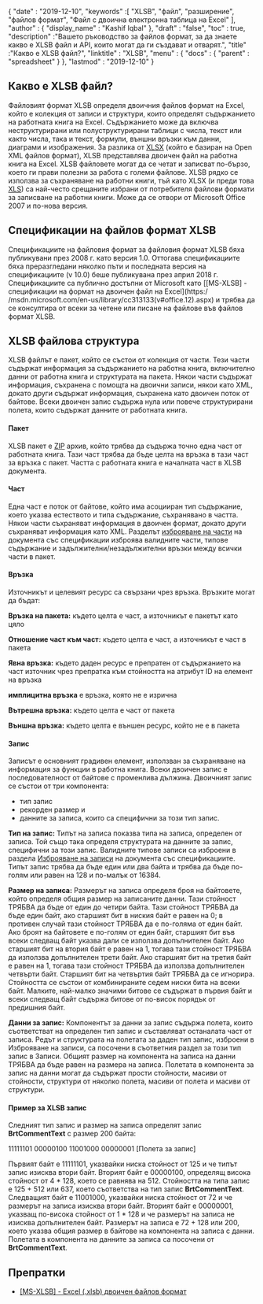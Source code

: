 {
  "date" : "2019-12-10",
  "keywords" :[ "XLSB", "файл", "разширение", "файлов формат", "Файл с двоична електронна таблица на Excel" ],
  "author" : {
    "display_name" : "Kashif Iqbal"
},
  "draft" : "false",
  "toc" : true,
  "description" :"Вашето ръководство за файлов формат, за да знаете какво е XLSB файл и API, които могат да ги създават и отварят.",
  "title" :"Какво е XLSB файл?",
  "linktitle" : "XLSB",
  "menu" : {
    "docs" : {
      "parent" : "spreadsheet"
}
},
  "lastmod" : "2019-12-10"
}

## Какво е XLSB файл?

Файловият формат XLSB определя двоичния файлов формат на Excel, който е колекция от записи и структури, които определят съдържанието на работната книга на Excel. Съдържанието може да включва неструктурирани или полуструктурирани таблици с числа, текст или както числа, така и текст, формули, външни връзки към данни, диаграми и изображения. За разлика от [XLSX](/bg/spreadsheet/xlsx/) (който е базиран на Open XML файлов формат), XLSB представлява двоичен файл на работна книга на Excel. XLSB файловете могат да се четат и записват по-бързо, което ги прави полезни за работа с големи файлове. XLSB рядко се използва за съхраняване на работни книги, тъй като XLSX (и преди това [XLS](/bg/spreadsheet/xls/)) са най-често срещаните избрани от потребителя файлови формати за записване на работни книги. Може да се отвори от Microsoft Office 2007 и по-нова версия.

## Спецификации на файлов формат XLSB ##

Спецификациите на файловия формат за файловия формат XLSB бяха публикувани през 2008 г. като версия 1.0. Оттогава спецификациите бяха преразгледани няколко пъти и последната версия на спецификациите (v 10.0) беше публикувана през април 2018 г. Спецификациите са публично достъпни от Microsoft като [[MS-XLSB] - спецификации на формат на двоичен файл на Excel](https:/ /msdn.microsoft.com/en-us/library/cc313133(v#office.12).aspx) и трябва да се консултира от всеки за четене или писане на файлове във файлов формат XLSB.

## XLSB файлова структура ##

XLSB файлът е пакет, който се състои от колекция от части. Тези части съдържат информация за съдържанието на работна книга, включително данни от работна книга и структурата на пакета. Някои части съдържат информация, съхранена с помощта на двоични записи, някои като XML, докато други съдържат информация, съхранена като двоичен поток от байтове. Всеки двоичен запис съдържа нула или повече структурирани полета, които съдържат данните от работната книга.

#### Пакет ####

XLSB пакет е [ZIP](/bg/compression/zip/) архив, който трябва да съдържа точно една част от работната книга. Тази част трябва да бъде целта на връзка в тази част за връзка с пакет. Частта с работната книга е началната част в XLSB документа.

#### Част ####

Една част е поток от байтове, който има асоцииран тип съдържание, което указва естеството и типа съдържание, съхранявано в частта. Някои части съхраняват информация в двоичен формат, докато други съхраняват информация като XML. Разделът [изброяване на части](https://msdn.microsoft.com/en-us/library/dd924091(v#office.12).aspx) на документа със спецификации изброява валидните части, типове съдържание и задължителни/незадължителни връзки между всички части в пакет.

#### Връзка ####

Източникът и целевият ресурс са свързани чрез връзка. Връзките могат да бъдат:

**Връзка на пакета:** където целта е част, а източникът е пакетът като цяло

**Отношение част към част:** където целта е част, а източникът е част в пакета

**Явна връзка:** където даден ресурс е препратен от съдържанието на част източник чрез препратка към стойността на атрибут ID на елемент на връзка

**имплицитна връзка** е връзка, която не е изрична

**Вътрешна връзка:** където целта е част от пакета

**Външна връзка:** където целта е външен ресурс, който не е в пакета

#### Запис ####

Записът е основният градивен елемент, използван за съхраняване на информация за функции в работна книга. Всеки двоичен запис е последователност от байтове с променлива дължина. Двоичният запис се състои от три компонента:

* тип запис
* рекорден размер и
* данните за записа, които са специфични за този тип запис.

**Тип на запис:** Типът на записа показва типа на записа, определен от записа. Той също така определя структурата на данните за запис, специфични за този запис. Валидните типове записи са изброени в раздела [Изброяване на записи](https://msdn.microsoft.com/en-us/library/dd953057(v#office.12).aspx) на документа със спецификациите. Типът запис трябва да бъде един или два байта и трябва да бъде по-голям или равен на 128 и по-малък от 16384.

**Размер на записа:** Размерът на записа определя броя на байтовете, който определя общия размер на записаните данни. Тази стойност ТРЯБВА да бъде от един до четири байта. Тази стойност ТРЯБВА да бъде един байт, ако старшият бит в ниския байт е равен на 0; в противен случай тази стойност ТРЯБВА да е по-голяма от един байт. Ако броят на байтовете е по-голям от един байт, старшият бит във всеки следващ байт указва дали се използва допълнителен байт. Ако старшият бит на втория байт е равен на 1, тогава тази стойност ТРЯБВА да използва допълнителен трети байт. Ако старшият бит на третия байт е равен на 1, тогава тази стойност ТРЯБВА да използва допълнителен четвърти байт. Старшият бит на четвъртия байт ТРЯБВА да се игнорира. Стойността се състои от комбинираните седем ниски бита на всеки байт. Малките, най-малко значими битове се съдържат в първия байт и всеки следващ байт съдържа битове от по-висок порядък от предишния байт.

**Данни за запис:** Компонентът за данни за запис съдържа полета, които съответстват на определен тип запис и съставляват останалата част от записа. Редът и структурата на полетата за даден тип запис, изброени в Изброяване на записи, са посочени в съответния раздел за този тип запис в Записи. Общият размер на компонента на записа на данни ТРЯБВА да бъде равен на размера на записа. Полетата в компонента за запис на данни могат да съдържат прости стойности, масиви от стойности, структури от няколко полета, масиви от полета и масиви от структури.

#### Пример за XLSB запис ####

Следният тип запис и размер на записа определят запис **BrtCommentText** с размер 200 байта:

11111101 00000100 11001000 00000001 [Полета за запис]

Първият байт е 11111101, указвайки ниска стойност от 125 и че типът запис изисква втори байт. Вторият байт е 00000100, определящ висока стойност от 4 * 128, което се равнява на 512. Стойността на типа запис е 125 + 512 или 637, което съответства на тип запис **BrtCommentText**. Следващият байт е 11001000, указвайки ниска стойност от 72 и че размерът на записа изисква втори байт. Вторият байт е 00000001, указващ по-висока стойност от 1 * 128 и че размерът на записа не изисква допълнителен байт. Размерът на записа е 72 + 128 или 200, което указва общия размер в байтове на компонента на записа с данни. Полетата в компонента на данните за записа са посочени от **BrtCommentText**.

## Препратки ##

* [[MS-XLSB] - Excel (.xlsb) двоичен файлов формат](https://msdn.microsoft.com/en-us/library/cc313133(v#office.12).aspx)

